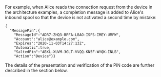 
For example, when Alice reads the connection request from the device in the architecture 
examples, a completion message is added to Alice's inbound spool so that the device is not 
activated a second time by mistake:

~~~~
{
  "MessagePin":{
    "MessageId":"ADR7-ZHQ3-BPFA-LBAO-ISFS-IMEY-UMFW",
    "Account":"alice@example.com",
    "Expires":"2020-11-03T14:27:13Z",
    "Automatic":true,
    "SaltedPin":"ABXL-XUVM-3GLT-VVQQ-KN5F-WYQK-INLB",
    "Action":"Device"}}
~~~~

The details of the presentation and verification of the PIN code
are further described in the section below.

